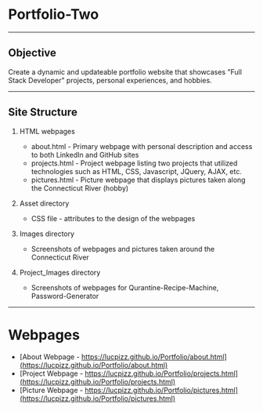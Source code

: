 # Portfolio-Two

---

## Objective

Create a dynamic and updateable portfolio website that showcases "Full Stack Developer" projects, personal experiences, and hobbies.

---

## Site Structure

1. HTML webpages

   - about.html - Primary webpage with personal description and access to both LinkedIn and GitHub sites
   - projects.html - Project webpage listing two projects that utilized technologies such as HTML, CSS, Javascript, JQuery, AJAX, etc.
   - pictures.html - Picture webpage that displays pictures taken along the Connecticut River (hobby)

2. Asset directory

   - CSS file - attributes to the design of the webpages

3. Images directory

   - Screenshots of webpages and pictures taken around the Connecticut River

4. Project_Images directory

   - Screenshots of webpages for Qurantine-Recipe-Machine, Password-Generator

---

# Webpages

- [About Webpage - https://lucpizz.github.io/Portfolio/about.html](https://lucpizz.github.io/Portfolio/about.html)
- [Project Webpage - https://lucpizz.github.io/Portfolio/projects.html](https://lucpizz.github.io/Portfolio/projects.html)
- [Picture Webpage - https://lucpizz.github.io/Portfolio/pictures.html](https://lucpizz.github.io/Portfolio/pictures.html)

